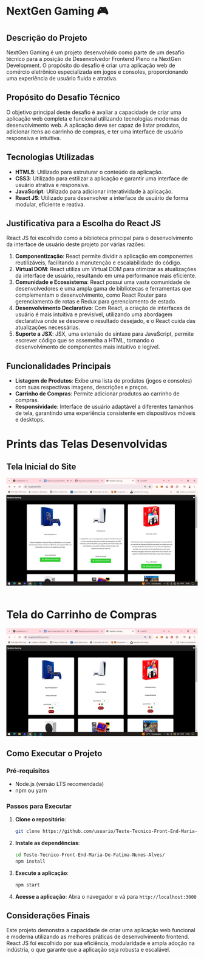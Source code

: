 # NextGen Gaming 🎮

## Descrição do Projeto

NextGen Gaming é um projeto desenvolvido como parte de um desafio técnico para a posição de Desenvolvedor Frontend Pleno na NextGen Development. O propósito do desafio é criar uma aplicação web de comércio eletrônico especializada em jogos e consoles, proporcionando uma experiência de usuário fluida e atrativa. 

## Propósito do Desafio Técnico

O objetivo principal deste desafio é avaliar a capacidade de criar uma aplicação web completa e funcional utilizando tecnologias modernas de desenvolvimento web. A aplicação deve ser capaz de listar produtos, adicionar itens ao carrinho de compras, e ter uma interface de usuário responsiva e intuitiva.

## Tecnologias Utilizadas

- **HTML5**: Utilizado para estruturar o conteúdo da aplicação.
- **CSS3**: Utilizado para estilizar a aplicação e garantir uma interface de usuário atrativa e responsiva.
- **JavaScript**: Utilizado para adicionar interatividade à aplicação.
- **React JS**: Utilizado para desenvolver a interface de usuário de forma modular, eficiente e reativa.

## Justificativa para a Escolha do React JS

React JS foi escolhido como a biblioteca principal para o desenvolvimento da interface de usuário deste projeto por várias razões:

1. **Componentização**: React permite dividir a aplicação em componentes reutilizáveis, facilitando a manutenção e escalabilidade do código.
2. **Virtual DOM**: React utiliza um Virtual DOM para otimizar as atualizações da interface de usuário, resultando em uma performance mais eficiente.
3. **Comunidade e Ecossistema**: React possui uma vasta comunidade de desenvolvedores e uma ampla gama de bibliotecas e ferramentas que complementam o desenvolvimento, como React Router para gerenciamento de rotas e Redux para gerenciamento de estado.
4. **Desenvolvimento Declarativo**: Com React, a criação de interfaces de usuário é mais intuitiva e previsível, utilizando uma abordagem declarativa onde se descreve o resultado desejado, e o React cuida das atualizações necessárias.
5. **Suporte a JSX**: JSX, uma extensão de sintaxe para JavaScript, permite escrever código que se assemelha a HTML, tornando o desenvolvimento de componentes mais intuitivo e legível.

## Funcionalidades Principais

- **Listagem de Produtos**: Exibe uma lista de produtos (jogos e consoles) com suas respectivas imagens, descrições e preços.
- **Carrinho de Compras**: Permite adicionar produtos ao carrinho de compras.
- **Responsividade**: Interface de usuário adaptável a diferentes tamanhos de tela, garantindo uma experiência consistente em dispositivos móveis e desktops.

# Prints das Telas Desenvolvidas

## Tela Inicial do Site
<img src="./public/print-tela-home.PNG" alt="Tela Inicial do Site">
<br><br>

# Tela do Carrinho de Compras
<img src="./public/print-tela-carrinho.PNG" alt="Tela do Carrinho de Compras">

## Como Executar o Projeto

### Pré-requisitos

- Node.js (versão LTS recomendada)
- npm ou yarn

### Passos para Executar

1. **Clone o repositório**:
    ```bash
    git clone https://github.com/usuario/Teste-Tecnico-Front-End-Maria-De-Fatima-Nunes-Alves.git
    ```
2. **Instale as dependências**:
    ```bash
    cd Teste-Tecnico-Front-End-Maria-De-Fatima-Nunes-Alves/
    npm install
    ```
3. **Execute a aplicação**:
    ```bash
    npm start
    ```
4. **Acesse a aplicação**:
    Abra o navegador e vá para `http://localhost:3000`

## Considerações Finais

Este projeto demonstra a capacidade de criar uma aplicação web funcional e moderna utilizando as melhores práticas de desenvolvimento frontend. React JS foi escolhido por sua eficiência, modularidade e ampla adoção na indústria, o que garante que a aplicação seja robusta e escalável.
